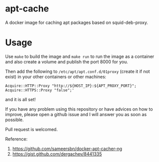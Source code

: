 # apt-cache

A docker image for caching apt packages based on squid-deb-proxy.

# Usage

Use `make` to build the image and `make run` to run the image as a container and also create a volume and publish the port 8000 for you.

Then add the following to `/etc/apt/apt.conf.d/01proxy` (create it if not exist) in your other containers or other machines:

```
Acquire::HTTP::Proxy "http://${HOST_IP}:${APT_PROXY_PORT}";
Acquire::HTTPS::Proxy "false";'
```

and it is all set!

If you have any problem using this repository or have advices on how to improve, please open a github issue and I will answer you as soon 
as possible.

Pull request is welcomed.

Reference:

 1. https://github.com/sameersbn/docker-apt-cacher-ng
 2. https://gist.github.com/dergachev/8441335
